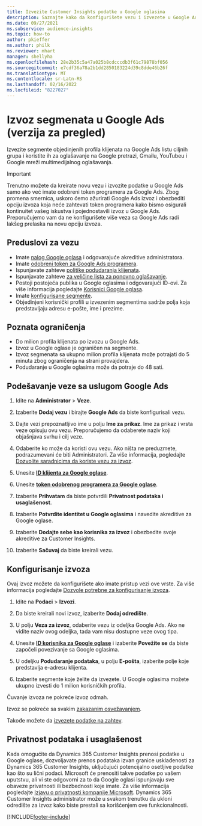 ```yaml
---
title: Izvezite Customer Insights podatke u Google oglasima
description: Saznajte kako da konfigurišete vezu i izvezete u Google Ads.
ms.date: 09/27/2021
ms.subservice: audience-insights
ms.topic: how-to
author: pkieffer
ms.author: philk
ms.reviewer: mhart
manager: shellyha
ms.openlocfilehash: 28e2b35c5a47a025b8cdcccdb3f61c79878bf056
ms.sourcegitcommit: e7cdf36a78a2b1dd2850183224d39c8dde46b26f
ms.translationtype: MT
ms.contentlocale: sr-Latn-RS
ms.lasthandoff: 02/16/2022
ms.locfileid: "8227027"
---
```

# <a name="export-segments-to-google-ads-preview"></a>Izvoz segmenata u Google Ads (verzija za pregled)

Izvezite segmente objedinjenih profila klijenata na Google Ads listu ciljnih grupa i koristite ih za oglašavanje na Google pretrazi, Gmailu, YouTubeu i Google mreži multimedijalnog oglašavanja. 

> [!IMPORTANT]
> Trenutno možete da kreirate novu vezu i izvozite podatke u Google Ads samo ako već imate odobreni token programera za Google Ads. Zbog promena smernica, uskoro ćemo ažurirati Google Ads izvoz i obezbediti opciju izvoza koja neće zahtevati token programera kako bismo osigurali kontinuitet vašeg iskustva i pojednostavili izvoz u Google Ads. Preporučujemo vam da ne konfigurišete više veza sa Google Ads radi lakšeg prelaska na novu opciju izvoza.

## <a name="prerequisites-for-connection"></a>Preduslovi za vezu

-   Imate [nalog Google oglasa](https://ads.google.com/) i odgovarajuće akreditive administratora.
-   Imate [odobreni token za Google Ads programera](https://developers.google.com/google-ads/api/docs/first-call/dev-token). 
-   Ispunjavate zahteve [politike podudaranja klijenata](https://support.google.com/adspolicy/answer/6299717).
-   Ispunjavate zahteve [za veličine lista za ponovno oglašavanje](https://support.google.com/google-ads/answer/7558048).
-   Postoji postojeća publika u Google oglasima i odgovarajući ID-ovi. Za više informacija pogledajte [Korisnici Google oglasa](https://support.google.com/google-ads/answer/7558048?hl=en#:~:text=Audience%20lists%20is%20a%20section,Display%20Network%20through%20remarketing%20campaigns.).
-   Imate [konfigurisane segmente](segments.md).
-   Objedinjeni korisnički profili u izvezenim segmentima sadrže polja koja predstavljaju adresu e-pošte, ime i prezime.

## <a name="known-limitations"></a>Poznata ograničenja

- Do milion profila klijenata po izvozu u Google Ads.
- Izvoz u Google oglase je ograničen na segmente.
- Izvoz segmenata sa ukupno milion profila klijenata može potrajati do 5 minuta zbog ograničenja na strani provajdera. 
- Podudaranje u Google oglasima može da potraje do 48 sati.

## <a name="set-up-connection-to-google-ads"></a>Podešavanje veze sa uslugom Google Ads

1. Idite na **Administrator** > **Veze**.

1. Izaberite **Dodaj vezu** i birajte **Google Ads** da biste konfigurisali vezu.

1. Dajte vezi prepoznatljivo ime u polju **Ime za prikaz**. Ime za prikaz i vrsta veze opisuju ovu vezu. Preporučujemo da odaberete naziv koji objašnjava svrhu i cilj veze.

1. Odaberite ko može da koristi ovu vezu. Ako ništa ne preduzmete, podrazumevani će biti Administratori. Za više informacija, pogledajte [Dozvolite saradnicima da koriste vezu za izvoz](connections.md#allow-contributors-to-use-a-connection-for-exports).

1. Unesite **[ID klijenta za Google oglase](https://support.google.com/google-ads/answer/1704344)**.

1. Unesite **[token odobrenog programera za Google oglase](https://developers.google.com/google-ads/api/docs/first-call/dev-token)**.

1. Izaberite **Prihvatam** da biste potvrdili **Privatnost podataka i usaglašenost**.

1. Izaberite **Potvrdite identitet u Google oglasima** i navedite akreditive za Google oglase.

1. Izaberite **Dodajte sebe kao korisnika za izvoz** i obezbedite svoje akreditive za Customer Insights.

1. Izaberite **Sačuvaj** da biste kreirali vezu. 

## <a name="configure-an-export"></a>Konfigurisanje izvoza

Ovaj izvoz možete da konfigurišete ako imate pristup vezi ove vrste. Za više informacija pogledajte [Dozvole potrebne za konfigurisanje izvoza](export-destinations.md#set-up-a-new-export).

1. Idite na **Podaci** > **Izvozi**.

1. Da biste kreirali novi izvoz, izaberite **Dodaj odredište**.

1. U polju **Veza za izvoz**, odaberite vezu iz odeljka Google Ads. Ako ne vidite naziv ovog odeljka, tada vam nisu dostupne veze ovog tipa.

1. Unesite **[ID korisnika za Google oglase](https://support.google.com/google-ads/answer/7558048?hl=en#:~:text=Audience%20lists%20is%20a%20section,Display%20Network%20through%20remarketing%20campaigns.)** i izaberite **Povežite se** da biste započeli povezivanje sa Google oglasima.

1. U odeljku **Podudaranje podataka**, u polju **E-pošta**, izaberite polje koje predstavlja e-adresu klijenta.

1. Izaberite segmente koje želite da izvezete. U Google oglasima možete ukupno izvesti do 1 milion korisničkih profila.

Čuvanje izvoza ne pokreće izvoz odmah.

Izvoz se pokreće sa svakim [zakazanim osvežavanjem](system.md#schedule-tab). 

Takođe možete da [izvezete podatke na zahtev](export-destinations.md#run-exports-on-demand). 

## <a name="data-privacy-and-compliance"></a>Privatnost podataka i usaglašenost

Kada omogućite da Dynamics 365 Customer Insights prenosi podatke u Google oglase, dozvoljavate prenos podataka izvan granice usklađenosti za Dynamics 365 Customer Insights, uključujući potencijalno osetljive podatke kao što su lični podaci. Microsoft će prenositi takve podatke po vašem uputstvu, ali vi ste odgovorni za to da Google oglasi ispunjavaju sve obaveze privatnosti ili bezbednosti koje imate. Za više informacija pogledajte [Izjavu o privatnosti kompanije Microsoft](https://go.microsoft.com/fwlink/?linkid=396732).
Dynamics 365 Customer Insights administrator može u svakom trenutku da ukloni odredište za izvoz kako biste prestali sa korišćenjem ove funkcionalnosti.


[!INCLUDE[footer-include](../includes/footer-banner.md)]

